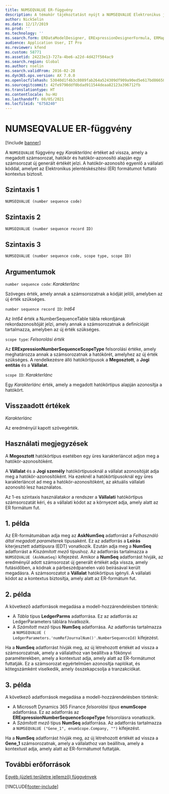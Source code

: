 ```yaml
---
title: NUMSEQVALUE ER-függvény
description: A témakör tájékoztatást nyújt a NUMSEQVALUE Elektronikus jelentéskészítési (ER) függvény használatának módjáról.
author: NickSelin
ms.date: 12/17/2019
ms.prod: ''
ms.technology: ''
ms.search.form: ERDataModelDesigner, ERExpressionDesignerFormula, ERMappedFormatDesigner, ERModelMappingDesigner
audience: Application User, IT Pro
ms.reviewer: kfend
ms.custom: 58771
ms.assetid: 24223e13-727a-4be6-a22d-4d427f504ac9
ms.search.region: Global
ms.author: nselin
ms.search.validFrom: 2016-02-28
ms.dyn365.ops.version: AX 7.0.0
ms.openlocfilehash: 53040d1f4b3c8089fab264a524309df909a90ed5e617bd86658704b286fabb34
ms.sourcegitcommit: 42fe9790ddf0bdad911544deaa82123a396712fb
ms.translationtype: HT
ms.contentlocale: hu-HU
ms.lasthandoff: 08/05/2021
ms.locfileid: "6758240"
---
```

# <a name="numseqvalue-er-function"></a>NUMSEQVALUE ER-függvény

[!include [banner](../includes/banner.md)]

A `NUMSEQVALUE` függvény egy *Karakterlánc* értéket ad vissza, amely a megadott számsorozat, hatókör és hatókör-azonosító alapján egy számsorozat új generált értékét jelzi. A hatókör-azonosító egyenlő a vállalati kóddal, amelyet az Elektronikus jelentéskészítési (ER) formátumot futtató kontextus biztosít.

## <a name="syntax-1"></a>Szintaxis 1

```vb
NUMSEQVALUE (number sequence code)
```

## <a name="syntax-2"></a>Szintaxis 2

```vb
NUMSEQVALUE (number sequence record ID)
```

## <a name="syntax-3"></a>Szintaxis 3

```vb
NUMSEQVALUE (number sequence code, scope type, scope ID)
```

## <a name="arguments"></a>Argumentumok

`number sequence code`: *Karakterlánc*

Szöveges érték, amely annak a számsorozatnak a kódját jelöli, amelyben az új érték szükséges.

`number sequence record ID`: *Int64*

Az *Int64* érték a NumberSequenceTable tábla rekordjának rekordazonosítóját jelzi, amely annak a számsorozatnak a definícióját tartalmazza, amelyben az új érték szükséges.

`scope type`: *Felsorolási érték*

Az **ERExpressionNumberSequenceScopeType** felsorolási értéke, amely meghatározza annak a számsorozatnak a hatókörét, amelyhez az új érték szükséges. A rendelkezésre álló hatókörtípusok a **Megosztott**, a **Jogi entitás** és a **Vállalat**.

`scope ID`: *Karakterlánc*

Egy *Karakterlánc* érték, amely a megadott hatókörtípus alapján azonosítja a hatókört.

## <a name="return-values"></a>Visszaadott értékek

*Karakterlánc*

Az eredményül kapott szövegérték.

## <a name="usage-notes"></a>Használati megjegyzések

A **Megosztott** hatókörtípus esetében egy üres karakterláncot adjon meg a hatókör-azonosítóként.

A **Vállalat** és a **Jogi személy** hatókörtípusoknál a vállalat azonosítóját adja meg a hatókör-azonosítóként. Ha ezeknél a hatókörtípusoknál egy üres karakterláncot ad meg a hatókör-azonosítóként, az aktuális vállalati azonosító lesz használatos.

Az 1-es szintaxis használatakor a rendszer a **Vállalati** hatókörtípus számsorozatát kéri, és a vállalati kódot az a környezet adja, amely alatt az ER formátum fut.

## <a name="example-1"></a>1. példa

Az ER-formátumában adja meg az **AskNumSeq** adatforrást a *Felhasználó által megadott paraméterek* típusaként. Ez az adatforrás a **Leírás** kiterjesztett adattípusra (EDT) vonatkozik. Ezután adja meg a **NumSeq** adatforrást a *Kiszámított mező* típushoz. Az adatforrás tartalmazza a `NUMSEQVALUE (AskNumSeq)` kifejezést. Amikor a **NumSeq** adatforrást hívják, az eredményül adott számsorozat új generált értékét adja vissza, amely futásidőben, a kódnak a párbeszédpanelen való beírásával került megadásra. A számsorozatot a **Vállalat** hatókörtípus igényli. A vállalati kódot az a kontextus biztosítja, amely alatt az ER-formátum fut.

## <a name="example-2"></a>2. példa

A következő adatforrások megadása a modell-hozzárendelésben történik:

- A *Tábla* típus **LedgerParms** adatforrása. Ez az adatforrás az LedgerParameters táblára hivatkozik.
- A *Számított mező* típus **NumSeq** adatforrása. Az adatforrás tartalmazza a `NUMSEQVALUE ( LedgerParameters.'numRefJournalNum()'.NumberSequenceId)` kifejezést.

Ha a **NumSeq** adatforrást hívják meg, az új létrehozott értékét ad vissza a számsorozatnak, amely a vállalathoz van beállítva a főkönyvi paraméterekben, amely a kontextust adja, amely alatt az ER-formátumot futtatják. Ez a számsorozat egyértelműen azonosítja naplókat, és kötegszámként viselkedik, amely összekapcsolja a tranzakciókat.

## <a name="example-3"></a>3. példa

A következő adatforrások megadása a modell-hozzárendelésben történik:

- A Microsoft Dynamics 365 Finance *felsorolási típus* **enumScope** adatforrása. Ez az adatforrás az **ERExpressionNumberSequenceScopeType** felsorolásra vonatkozik.
- A *Számított mező* típus **NumSeq** adatforrása. Az adatforrás tartalmazza a `NUMSEQVALUE ("Gene_1", enumScope.Company, "")` kifejezést.

Ha a **NumSeq** adatforrást hívják meg, az új létrehozott értékét ad vissza a **Gene\_1** számsorozatnak, amely a vállalathoz van beállítva, amely a kontextust adja, amely alatt az ER-formátumot futtatják.

## <a name="additional-resources"></a>További erőforrások

[Egyéb (üzleti területre jellemző) függvények](er-functions-category-other.md)


[!INCLUDE[footer-include](../../../includes/footer-banner.md)]